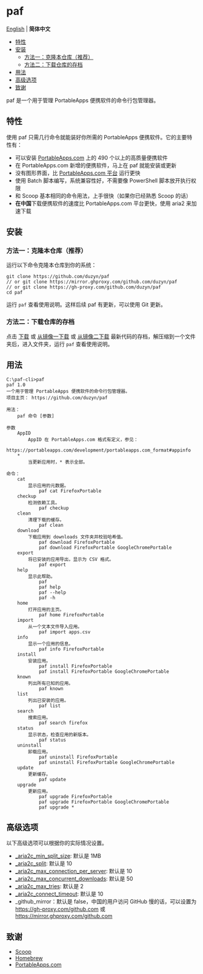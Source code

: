 # paf  <!-- omit from toc -->

[English](./README.md) | **简体中文**

- [特性](#特性)
- [安装](#安装)
  - [方法一：克隆本仓库（推荐）](#方法一克隆本仓库推荐)
  - [方法二：下载仓库的存档](#方法二下载仓库的存档)
- [用法](#用法)
- [高级选项](#高级选项)
- [致谢](#致谢)

paf 是一个用于管理 PortableApps 便携软件的命令行包管理器。

## 特性

使用 paf 只需几行命令就能装好你所需的 PortableApps 便携软件。它的主要特性有：

- 可以安装 [PortableApps.com](https://portableapps.com/apps) 上的 490 个以上的高质量便携软件
- 在 PortableApps.com 新增的便携软件，马上在 paf 就能安装或更新
- 没有图形界面，比 [PortableApps.com 平台](https://portableapps.com/platform/features) 运行更快
- 使用 Batch 脚本编写，系统兼容性好，不需要像 PowerShell 脚本放开执行权限
- 和 Scoop 基本相同的命令用法，上手很快（如果你已经熟悉 Scoop 的话）
- **在中国**下载便携软件的速度比 PortableApps.com 平台更快，使用 aria2 来加速下载

## 安装

### 方法一：克隆本仓库（推荐）

运行以下命令克隆本仓库到你的系统：

    git clone https://github.com/duzyn/paf
    // or git clone https://mirror.ghproxy.com/github.com/duzyn/paf
    // or git clone https://gh-proxy.com/github.com/duzyn/paf
    cd paf

运行 `paf` 查看使用说明。这样后续 paf 有更新，可以使用 Git 更新。

### 方法二：下载仓库的存档

点击 [下载](https://github.com/duzyn/paf/archive/refs/heads/main.zip) 或 [从镜像一下载](https://mirror.ghproxy.com/github.com/duzyn/paf/archive/refs/heads/main.zip) 或 [从镜像二下载](https://gh-proxy.com/github.com/duzyn/paf/archive/refs/heads/main.zip) 最新代码的存档，解压缩到一个文件夹后，进入文件夹，运行 `paf` 查看使用说明。


## 用法

```
C:\paf-cli>paf
paf 1.0
一个用于管理 PortableApps 便携软件的命令行包管理器。
项目主页： https://github.com/duzyn/paf

用法：
    paf 命令 [参数]

参数
    AppID
        AppID 在 PortableApps.com 格式有定义，参见：
        https://portableapps.com/development/portableapps.com_format#appinfo
    *
        当更新应用时，* 表示全部。

命令：
    cat
        显示应用的元数据。
            paf cat FirefoxPortable
    checkup
        检测依赖工具。
            paf checkup
    clean
        清理下载的缓存。
            paf clean
    download
        下载应用到 downloads 文件夹并校验哈希值。
            paf download FirefoxPortable
            paf download FirefoxPortable GoogleChromePortable
    export
        将已安装的应用导出，显示为 CSV 格式。
            paf export
    help
        显示此帮助。
            paf
            paf help
            paf --help
            paf -h
    home
        打开应用的主页。
            paf home FirefoxPortable
    import
        从一个文本文件导入应用。
            paf import apps.csv
    info
        显示一个应用的信息。
            paf info FirefoxPortable
    install
        安装应用。
            paf install FirefoxPortable
            paf install FirefoxPortable GoogleChromePortable
    known
        列出所有已知的应用。
            paf known
    list
        列出已安装的应用。
            paf list
    search
        搜索应用。
            paf search firefox
    status
        显示状态，检查应用的新版本。
            paf status
    uninstall
        卸载应用。
            paf uninstall FirefoxPortable
            paf uninstall FirefoxPortable GoogleChromePortable
    update
        更新缓存。
            paf update
    upgrade
        更新应用。
            paf upgrade FirefoxPortable
            paf upgrade FirefoxPortable GoogleChromePortable
            paf upgrade *
```

## 高级选项

以下高级选项可以根据你的实际情况设置。

- [_aria2c_min_split_size](https://aria2.github.io/manual/en/html/aria2c.html#cmdoption-k): 默认是 1MB
- [_aria2c_split](https://aria2.github.io/manual/en/html/aria2c.html#cmdoption-s): 默认是 10
- [_aria2c_max_connection_per_server](https://aria2.github.io/manual/en/html/aria2c.html#cmdoption-x): 默认是 10
- [_aria2c_max_concurrent_downloads](https://aria2.github.io/manual/en/html/aria2c.html#cmdoption-j): 默认是 50
- [_aria2c_max_tries](https://aria2.github.io/manual/en/html/aria2c.html#cmdoption-m): 默认是 2
- [_aria2c_connect_timeout](https://aria2.github.io/manual/en/html/aria2c.html#cmdoption-connect-timeout): 默认是 10
- _github_mirror：默认是 false，中国的用户访问 GitHub 慢的话，可以设置为 <https://gh-proxy.com/github.com> 或 <https://mirror.ghproxy.com/github.com>

## 致谢

- [Scoop](https://github.com/ScoopInstaller/Scoop)
- [Homebrew](https://github.com/Homebrew/brew)
- [PortableApps.com](https://portableapps.com/apps)
